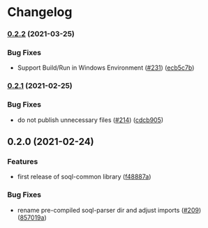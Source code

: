 # Changelog

### [0.2.2](https://www.github.com/forcedotcom/soql-tooling/compare/soql-common-v0.2.1...soql-common-v0.2.2) (2021-03-25)


### Bug Fixes

* Support Build/Run in Windows Environment ([#231](https://www.github.com/forcedotcom/soql-tooling/issues/231)) ([ecb5c7b](https://www.github.com/forcedotcom/soql-tooling/commit/ecb5c7ba2f48b2b010ba8f3ace08c218b0fc06fe))

### [0.2.1](https://www.github.com/forcedotcom/soql-tooling/compare/v0.2.0...v0.2.1) (2021-02-25)


### Bug Fixes

* do not publish unnecessary files ([#214](https://www.github.com/forcedotcom/soql-tooling/issues/214)) ([cdcb905](https://www.github.com/forcedotcom/soql-tooling/commit/cdcb905c2a90773c2f9e26e2f51acfcc098c0ffc))

## 0.2.0 (2021-02-24)


### Features

* first release of soql-common library ([f48887a](https://www.github.com/forcedotcom/soql-tooling/commit/f48887ac6045e2fcf56886e3b37448a7d54a1fc5))


### Bug Fixes

* rename pre-compiled soql-parser dir and adjust imports ([#209](https://www.github.com/forcedotcom/soql-tooling/issues/209)) ([857019a](https://www.github.com/forcedotcom/soql-tooling/commit/857019afa1347e743f7fd8cc9f6e0573ee9e85ea))
